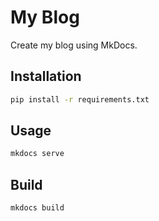 # My Blog
Create my blog using MkDocs.

## Installation
```bash
pip install -r requirements.txt
```

## Usage
```bash
mkdocs serve
```

## Build
```bash
mkdocs build
```
